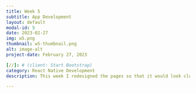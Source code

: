 ```yaml
---
title: Week 5
subtitle: App Development
layout: default
modal-id: 5
date: 2023-02-27
img: w5.png
thumbnail: w5-thumbnail.png
alt: image-alt
project-date: February 27, 2023

[//]: # (client: Start Bootstrap)
category: React Native Development
description: This week I redesigned the pages so that it would look cleaner and clearer for user. I added a lot more details and even drew the nails designs on Procreate as a sample for this design. I'm a lot more satisfied with this design and will start to code it next week. It did take a long time to find the fonts and colors that fit to what I visioned.

---
```

